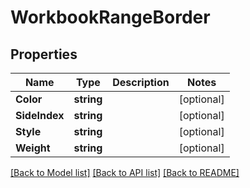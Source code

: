 # WorkbookRangeBorder

## Properties

Name | Type | Description | Notes
------------ | ------------- | ------------- | -------------
**Color** | **string** |  | [optional] 
**SideIndex** | **string** |  | [optional] 
**Style** | **string** |  | [optional] 
**Weight** | **string** |  | [optional] 

[[Back to Model list]](../README.md#documentation-for-models) [[Back to API list]](../README.md#documentation-for-api-endpoints) [[Back to README]](../README.md)



